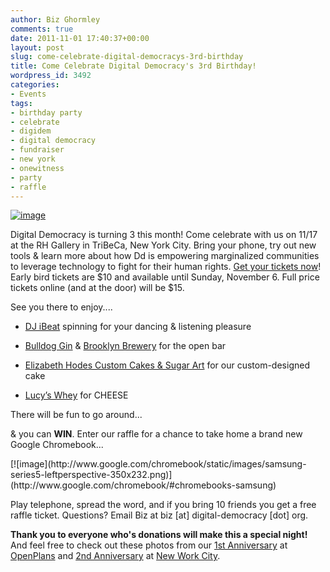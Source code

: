 ```yaml
---
author: Biz Ghormley
comments: true
date: 2011-11-01 17:40:37+00:00
layout: post
slug: come-celebrate-digital-democracys-3rd-birthday
title: Come Celebrate Digital Democracy's 3rd Birthday!
wordpress_id: 3492
categories:
- Events
tags:
- birthday party
- celebrate
- digidem
- digital democracy
- fundraiser
- new york
- onewitness
- party
- raffle
---
```


[![image](https://farm7.static.flickr.com/6057/6302696445_f5a431b91c_o.png)](http://ddturns3.eventbrite.com/)

Digital Democracy is turning 3 this month! Come celebrate with us on 11/17 at the RH Gallery in TriBeCa, New York City. Bring your phone, try out new tools & learn more about how Dd is empowering marginalized communities to leverage technology to fight for their human rights. [Get your tickets now](http://ddturns3.eventbrite.com/)! Early bird tickets are $10 and available until Sunday, November 6. Full price tickets online (and at the door) will be $15.

See you there to enjoy....



	
  * [DJ iBeat](http://www.myspace.com/djibeat) spinning for your dancing & listening pleasure

	
  * [Bulldog Gin](http://www.bulldoggin.com/) & [Brooklyn Brewery](http://www.brooklynbrewery.com/) for the open bar

	
  * [Elizabeth Hodes Custom Cakes & Sugar Art](http://www.elizabethhodes.com/) for our custom-designed cake

	
  * [Lucy’s Whey](http://www.lucyswhey.com/) for CHEESE


There will be fun to go around...

& you can **WIN**. Enter our raffle for a chance to take home a brand new Google Chromebook...

<caption id="" align="alignnone" width="350" caption="...thanks to Google's New York City office of Community Affairs">[![image](http://www.google.com/chromebook/static/images/samsung-series5-leftperspective-350x232.png)](http://www.google.com/chromebook/#chromebooks-samsung)</caption>

Play telephone, spread the word, and if you bring 10 friends you get a free raffle ticket. Questions? Email Biz at biz [at] digital-democracy [dot] org.

**Thank you to everyone who's donations will make this a special night!** And feel free to check out these photos from our [1st Anniversary](https://secure.flickr.com/photos/digitaldemocracy/sets/72157622964995475/) at [OpenPlans](http://openplans.org/) and [2nd Anniversary](https://secure.flickr.com/photos/digitaldemocracy/sets/72157625515838753/) at [New Work City](http://nwc.co/).


